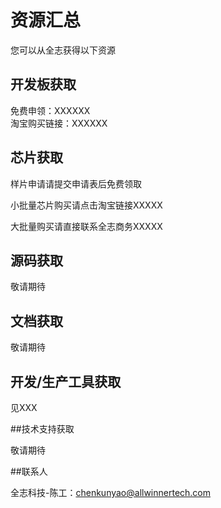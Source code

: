 # 资源汇总

您可以从全志获得以下资源

## 开发板获取

免费申领：XXXXXX  
淘宝购买链接：XXXXXX    


## 芯片获取

样片申请请提交申请表后免费领取 

小批量芯片购买请点击淘宝链接XXXXX    

大批量购买请直接联系全志商务XXXXX    

## 源码获取

敬请期待

## 文档获取

敬请期待

## 开发/生产工具获取

见XXX

##技术支持获取

敬请期待


##联系人

全志科技-陈工：chenkunyao@allwinnertech.com

